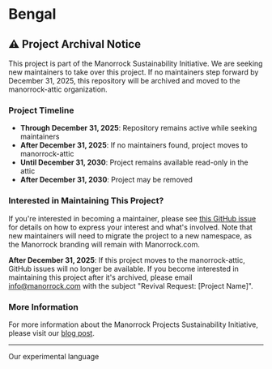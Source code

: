 # Bengal

## ⚠️ Project Archival Notice

This project is part of the Manorrock Sustainability Initiative. We are seeking new maintainers to take over this project. If no maintainers step forward by December 31, 2025, this repository will be archived and moved to the manorrock-attic organization.

### Project Timeline

- **Through December 31, 2025**: Repository remains active while seeking maintainers
- **After December 31, 2025**: If no maintainers found, project moves to manorrock-attic
- **Until December 31, 2030**: Project remains available read-only in the attic
- **After December 31, 2030**: Project may be removed

### Interested in Maintaining This Project?

If you're interested in becoming a maintainer, please see [this GitHub issue](https://github.com/manorrock/bengal/issues/96) for details on how to express your interest and what's involved. Note that new maintainers will need to migrate the project to a new namespace, as the Manorrock branding will remain with Manorrock.com.

**After December 31, 2025**: If this project moves to the manorrock-attic, GitHub issues will no longer be available. If you become interested in maintaining this project after it's archived, please email info@manorrock.com with the subject "Revival Request: [Project Name]".

### More Information

For more information about the Manorrock Projects Sustainability Initiative, please visit our [blog post](https://www.manorrock.com/blog/2025/04/14/manorrock_sustainability_initiative.html).

---

Our experimental language
